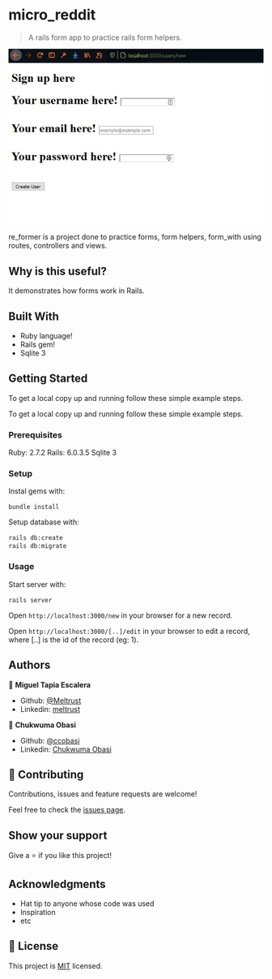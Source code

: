 # micro_reddit

> A rails form app to practice rails form helpers.

![screenshot](app_screenshot.png)

re_former is a project done to practice forms, form helpers, form_with using routes, controllers and views.

## Why is this useful?

It demonstrates how forms work in Rails.


## Built With

- Ruby language!
- Rails gem!
- Sqlite 3


## Getting Started

To get a local copy up and running follow these simple example steps.

To get a local copy up and running follow these simple example steps.

### Prerequisites

Ruby: 2.7.2
Rails: 6.0.3.5
Sqlite 3

### Setup

Instal gems with:

```
bundle install
```

Setup database with:

```
rails db:create
rails db:migrate
```

### Usage

Start server with:

```
rails server
```

Open `http://localhost:3000/new` in your browser for a new record.

Open `http://localhost:3000/[..]/edit` in your browser to edit a record, where [..] is the id of the record (eg: 1).


## Authors

👤 **Miguel Tapia Escalera**

- Github: [@Meltrust](https://github.com/Meltrust)
- Linkedin: [meltrust](https://www.linkedin.com/in/meltrust/)

👤 **Chukwuma Obasi**

- Github: [@ccobasi](https://github.com/ccobasi)
- Linkedin: [ Chukwuma Obasi ](https://www.linkedin.com/in/chukwuma-obasi/)

## 🤝 Contributing

Contributions, issues and feature requests are welcome!

Feel free to check the [issues page](issues/).

## Show your support

Give a ⭐️ if you like this project!

## Acknowledgments

- Hat tip to anyone whose code was used
- Inspiration
- etc

## 📝 License

This project is [MIT](https://mit-license.org/) licensed.

